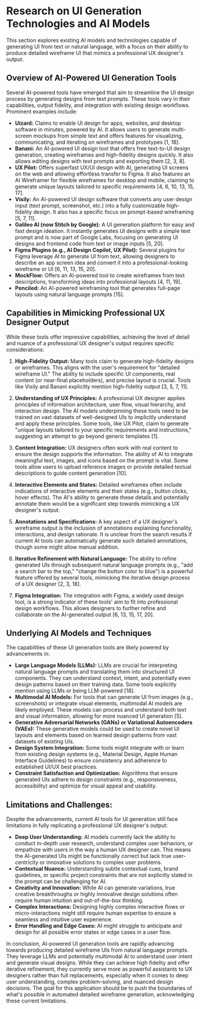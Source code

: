 # Research on UI Generation Technologies and AI Models

This section explores existing AI models and technologies capable of generating UI from text or natural language, with a focus on their ability to produce detailed wireframe UI that mimics a professional UX designer's output.

## Overview of AI-Powered UI Generation Tools

Several AI-powered tools have emerged that aim to streamline the UI design process by generating designs from text prompts. These tools vary in their capabilities, output fidelity, and integration with existing design workflows. Prominent examples include:

*   **Uizard:** Claims to enable UI design for apps, websites, and desktop software in minutes, powered by AI. It allows users to generate multi-screen mockups from simple text and offers features for visualizing, communicating, and iterating on wireframes and prototypes [1, 18].
*   **Banani:** An AI-powered UI design tool that offers free text-to-UI design generation, creating wireframes and high-fidelity designs quickly. It also allows editing designs with text prompts and exporting them [2, 3, 8].
*   **UX Pilot:** Offers superfast UX/UI design with AI, generating UI screens on the web and allowing effortless transfer to Figma. It also features an AI Wireframer for flexible wireframes for desktop and mobile, claiming to generate unique layouts tailored to specific requirements [4, 6, 10, 13, 15, 17].
*   **Visily:** An AI-powered UI design software that converts any user design input (text prompt, screenshot, etc.) into a fully customizable high-fidelity design. It also has a specific focus on prompt-based wireframing [5, 7, 11].
*   **Galileo AI (now Stitch by Google):** A UI generation platform for easy and fast design ideation. It instantly generates UI designs with a simple text prompt and is now part of Google Labs, focusing on generating UI designs and frontend code from text or image inputs [5, 20].
*   **Figma Plugins (e.g., AI Design Copilot, UX Pilot):** Several plugins for Figma leverage AI to generate UI from text, allowing designers to describe an app screen idea and convert it into a professional-looking wireframe or UI [6, 11, 13, 15, 20].
*   **MockFlow:** Offers an AI-powered tool to create wireframes from text descriptions, transforming ideas into professional layouts [4, 11, 19].
*   **Penciled:** An AI-powered wireframing tool that generates full-page layouts using natural language prompts [15].

## Capabilities in Mimicking Professional UX Designer Output

While these tools offer impressive capabilities, achieving the level of detail and nuance of a professional UX designer's output requires specific considerations:

1.  **High-Fidelity Output:** Many tools claim to generate high-fidelity designs or wireframes. This aligns with the user's requirement for "detailed wireframe UI." The ability to include specific UI components, real content (or near-final placeholders), and precise layout is crucial. Tools like Visily and Banani explicitly mention high-fidelity output [3, 5, 7, 11].

2.  **Understanding of UX Principles:** A professional UX designer applies principles of information architecture, user flow, visual hierarchy, and interaction design. The AI models underpinning these tools need to be trained on vast datasets of well-designed UIs to implicitly understand and apply these principles. Some tools, like UX Pilot, claim to generate "unique layouts tailored to your specific requirements and instructions," suggesting an attempt to go beyond generic templates [1].

3.  **Content Integration:** UX designers often work with real content to ensure the design supports the information. The ability of AI to integrate meaningful text, images, and icons based on the prompt is vital. Some tools allow users to upload reference images or provide detailed textual descriptions to guide content generation [10].

4.  **Interactive Elements and States:** Detailed wireframes often include indications of interactive elements and their states (e.g., button clicks, hover effects). The AI's ability to generate these details and potentially annotate them would be a significant step towards mimicking a UX designer's output.

5.  **Annotations and Specifications:** A key aspect of a UX designer's wireframe output is the inclusion of annotations explaining functionality, interactions, and design rationale. It is unclear from the search results if current AI tools can automatically generate such detailed annotations, though some might allow manual addition.

6.  **Iterative Refinement with Natural Language:** The ability to refine generated UIs through subsequent natural language prompts (e.g., "add a search bar to the top," "change the button color to blue") is a powerful feature offered by several tools, mimicking the iterative design process of a UX designer [2, 3, 18].

7.  **Figma Integration:** The integration with Figma, a widely used design tool, is a strong indicator of these tools' aim to fit into professional design workflows. This allows designers to further refine and collaborate on the AI-generated output [6, 13, 15, 17, 20].

## Underlying AI Models and Techniques

The capabilities of these UI generation tools are likely powered by advancements in:

*   **Large Language Models (LLMs):** LLMs are crucial for interpreting natural language prompts and translating them into structured UI components. They can understand context, intent, and potentially even design patterns based on their training data. Some tools explicitly mention using LLMs or being LLM-powered [18].
*   **Multimodal AI Models:** For tools that can generate UI from images (e.g., screenshots) or integrate visual elements, multimodal AI models are likely employed. These models can process and understand both text and visual information, allowing for more nuanced UI generation [5].
*   **Generative Adversarial Networks (GANs) or Variational Autoencoders (VAEs):** These generative models could be used to create novel UI layouts and elements based on learned design patterns from vast datasets of existing UIs.
*   **Design System Integration:** Some tools might integrate with or learn from existing design systems (e.g., Material Design, Apple Human Interface Guidelines) to ensure consistency and adherence to established UI/UX best practices.
*   **Constraint Satisfaction and Optimization:** Algorithms that ensure generated UIs adhere to design constraints (e.g., responsiveness, accessibility) and optimize for visual appeal and usability.

## Limitations and Challenges:

Despite the advancements, current AI tools for UI generation still face limitations in fully replicating a professional UX designer's output:

*   **Deep User Understanding:** AI models currently lack the ability to conduct in-depth user research, understand complex user behaviors, or empathize with users in the way a human UX designer can. This means the AI-generated UIs might be functionally correct but lack true user-centricity or innovative solutions to complex user problems.
*   **Contextual Nuance:** Understanding subtle contextual cues, brand guidelines, or specific project constraints that are not explicitly stated in the prompt can be challenging for AI.
*   **Creativity and Innovation:** While AI can generate variations, true creative breakthroughs or highly innovative design solutions often require human intuition and out-of-the-box thinking.
*   **Complex Interactions:** Designing highly complex interactive flows or micro-interactions might still require human expertise to ensure a seamless and intuitive user experience.
*   **Error Handling and Edge Cases:** AI might struggle to anticipate and design for all possible error states or edge cases in a user flow.

In conclusion, AI-powered UI generation tools are rapidly advancing towards producing detailed wireframe UIs from natural language prompts. They leverage LLMs and potentially multimodal AI to understand user intent and generate visual designs. While they can achieve high fidelity and offer iterative refinement, they currently serve more as powerful assistants to UX designers rather than full replacements, especially when it comes to deep user understanding, complex problem-solving, and nuanced design decisions. The goal for this application should be to push the boundaries of what's possible in automated detailed wireframe generation, acknowledging these current limitations.



